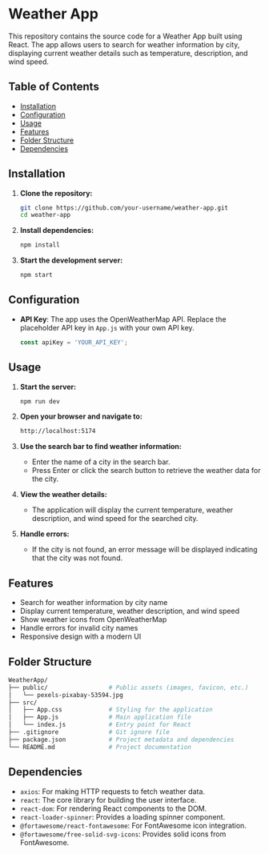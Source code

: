 # Weather App

This repository contains the source code for a Weather App built using React. The app allows users to search for weather information by city, displaying current weather details such as temperature, description, and wind speed.

## Table of Contents

- [Installation](#installation)
- [Configuration](#configuration)
- [Usage](#usage)
- [Features](#features)
- [Folder Structure](#folder-structure)
- [Dependencies](#dependencies)

## Installation

1. **Clone the repository:**
    ```sh
    git clone https://github.com/your-username/weather-app.git
    cd weather-app
    ```

2. **Install dependencies:**
    ```sh
    npm install
    ```

3. **Start the development server:**
    ```sh
    npm start
    ```

## Configuration

- **API Key**: The app uses the OpenWeatherMap API. Replace the placeholder API key in `App.js` with your own API key.
  ```js
  const apiKey = 'YOUR_API_KEY';
## Usage

1. **Start the server:**
    ```sh
    npm run dev
    ```

2. **Open your browser and navigate to:**
    ```sh
    http://localhost:5174
    ```

3. **Use the search bar to find weather information:**
    - Enter the name of a city in the search bar.
    - Press Enter or click the search button to retrieve the weather data for the city.

4. **View the weather details:**
    - The application will display the current temperature, weather description, and wind speed for the searched city.

5. **Handle errors:**
    - If the city is not found, an error message will be displayed indicating that the city was not found.

## Features

- Search for weather information by city name
- Display current temperature, weather description, and wind speed
- Show weather icons from OpenWeatherMap
- Handle errors for invalid city names
- Responsive design with a modern UI

 ## Folder Structure

```bash
WeatherApp/
├── public/                 # Public assets (images, favicon, etc.)
│   └── pexels-pixabay-53594.jpg
├── src/
│   ├── App.css             # Styling for the application
│   ├── App.js              # Main application file
│   └── index.js            # Entry point for React
├── .gitignore              # Git ignore file
├── package.json            # Project metadata and dependencies
└── README.md               # Project documentation
```
## Dependencies

- `axios`: For making HTTP requests to fetch weather data.
- `react`: The core library for building the user interface.
- `react-dom`: For rendering React components to the DOM.
- `react-loader-spinner`: Provides a loading spinner component.
- `@fortawesome/react-fontawesome`: For FontAwesome icon integration.
- `@fortawesome/free-solid-svg-icons`: Provides solid icons from FontAwesome.
